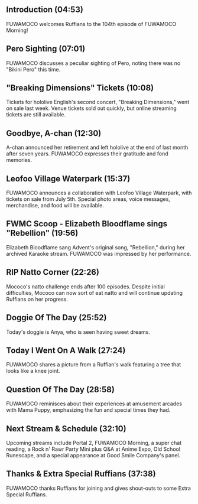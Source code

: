 ## Introduction (04:53)

FUWAMOCO welcomes Ruffians to the 104th episode of FUWAMOCO Morning!

## Pero Sighting (07:01)

FUWAMOCO discusses a peculiar sighting of Pero, noting there was no "Bikini Pero" this time.

## "Breaking Dimensions" Tickets (10:08)

Tickets for hololive English's second concert, "Breaking Dimensions," went on sale last week. Venue tickets sold out quickly, but online streaming tickets are still available.

## Goodbye, A-chan (12:30)

A-chan announced her retirement and left hololive at the end of last month after seven years. FUWAMOCO expresses their gratitude and fond memories.

## Leofoo Village Waterpark (15:37)

FUWAMOCO announces a collaboration with Leofoo Village Waterpark, with tickets on sale from July 5th. Special photo areas, voice messages, merchandise, and food will be available.

## FWMC Scoop - Elizabeth Bloodflame sings "Rebellion" (19:56)

Elizabeth Bloodflame sang Advent's original song, "Rebellion," during her archived Karaoke stream. FUWAMOCO was impressed by her performance.

## RIP Natto Corner (22:26)

Mococo's natto challenge ends after 100 episodes. Despite initial difficulties, Mococo can now sort of eat natto and will continue updating Ruffians on her progress.

## Doggie Of The Day (25:52)

Today's doggie is Anya, who is seen having sweet dreams.

## Today I Went On A Walk (27:24)

FUWAMOCO shares a picture from a Ruffian's walk featuring a tree that looks like a knee joint.

## Question Of The Day (28:58)

FUWAMOCO reminisces about their experiences at amusement arcades with Mama Puppy, emphasizing the fun and special times they had.

## Next Stream & Schedule (32:10)

Upcoming streams include Portal 2, FUWAMOCO Morning, a super chat reading, a Rock n' Rawr Party Mini plus Q&A at Anime Expo, Old School Runescape, and a special appearance at Good Smile Company's panel.

## Thanks & Extra Special Ruffians (37:38)

FUWAMOCO thanks Ruffians for joining and gives shout-outs to some Extra Special Ruffians.
